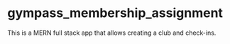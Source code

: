 # gympass_membership_assignment
This is a MERN full stack app that allows creating a club and check-ins.
